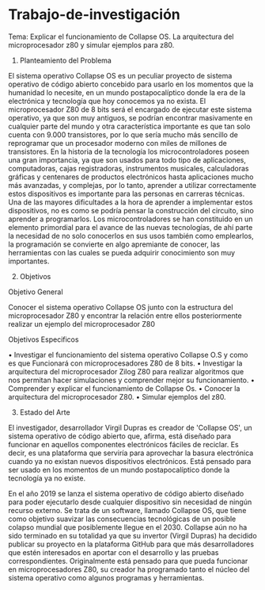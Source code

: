 # Trabajo-de-investigación
Tema: Explicar el funcionamiento de Collapse OS. La arquitectura del microprocesador z80 y simular ejemplos para z80.

1) Planteamiento del Problema

El sistema operativo Collapse OS es un peculiar proyecto de sistema operativo de código abierto concebido para usarlo en los momentos que la humanidad lo necesite, en un mundo postapocalíptico donde la era de la electrónica y tecnología que hoy conocemos ya no exista. El microprocesador Z80 de 8 bits será el encargado de ejecutar este sistema operativo, ya que son muy antiguos, se podrían encontrar masivamente en cualquier parte del mundo y otra característica importante es que tan solo cuenta con 9.000 transistores, por lo que sería mucho más sencillo de reprogramar que un procesador moderno con miles de millones de transistores. En la historia de la tecnología los microcontroladores poseen una gran importancia, ya que son usados para todo tipo de aplicaciones, computadoras, cajas registradoras, instrumentos musicales, calculadoras gráficas y centenares de productos electrónicos hasta aplicaciones mucho más avanzadas, y complejas, por lo tanto, aprender a utilizar correctamente estos dispositivos es importante para las personas en carreras técnicas. Una de las mayores dificultades a la hora de aprender a implementar estos dispositivos, no es como se podría pensar la construcción del circuito, sino aprender a programarlos. Los microcontroladores se han constituido en un elemento primordial para el avance de las nuevas tecnologías, de ahí parte la necesidad de no solo conocerlos en sus usos también como emplearlos, la programación se convierte en algo apremiante de conocer, las herramientas con las cuales se pueda adquirir conocimiento son muy importantes.

2) Objetivos

Objetivo General

Conocer el sistema operativo Collapse OS junto con la estructura del microprocesador Z80 y encontrar la relación entre ellos posteriormente realizar un ejemplo del microprocesador Z80

Objetivos Especificos

   •	Investigar el funcionamiento del sistema operativo Collapse O.S y como es que Funcionará con microprocesadores Z80 de 8 bits.
   •	Investigar la arquitectura del microprocesador Zilog Z80 para realizar algoritmos que nos permitan hacer simulaciones y comprender mejor su funcionamiento.
   •	Comprender y explicar el funcionamiento de Collapse Os.
   •	Conocer la arquitectura del microprocesador Z80.
   •	Simular ejemplos del z80.

3) Estado del Arte

El investigador, desarrollador Virgil Dupras es creador de 'Collapse OS', un sistema operativo de código abierto que, afirma, está diseñado para funcionar en aquellos componentes electrónicos fáciles de reciclar. Es decir, es una plataforma que serviría para aprovechar la basura electrónica cuando ya no existan nuevos dispositivos electrónicos. Está pensado para ser usado en los momentos de un mundo postapocalíptico donde la tecnología ya no existe.

En el año 2019 se lanza el sistema operativo de código abierto diseñado para poder ejecutarlo desde cualquier dispositivo sin necesidad de ningún recurso externo. Se trata de un software, llamado Collapse OS, que tiene como objetivo suavizar las consecuencias tecnológicas de un posible colapso mundial que posiblemente llegue en el 2030. Collapse aún no ha sido terminado en su totalidad ya que su invertor (Virgil Dupras) ha decidido publicar su proyecto en la plataforma GitHub para que más desarrolladores que estén interesados en aportar con el desarrollo y las pruebas correspondientes.  Originalmente está pensado para que pueda funcionar en microprocesadores Z80, su creador ha programado tanto el núcleo del sistema operativo como algunos programas y herramientas. 

